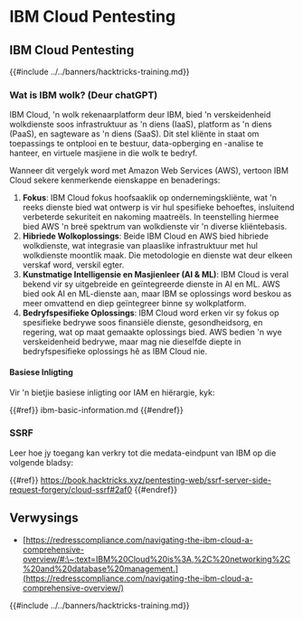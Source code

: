 # IBM Cloud Pentesting

## IBM Cloud Pentesting

{{#include ../../banners/hacktricks-training.md}}

### Wat is IBM wolk? (Deur chatGPT)

IBM Cloud, 'n wolk rekenaarplatform deur IBM, bied 'n verskeidenheid wolkdienste soos infrastruktuur as 'n diens (IaaS), platform as 'n diens (PaaS), en sagteware as 'n diens (SaaS). Dit stel kliënte in staat om toepassings te ontplooi en te bestuur, data-opberging en -analise te hanteer, en virtuele masjiene in die wolk te bedryf.

Wanneer dit vergelyk word met Amazon Web Services (AWS), vertoon IBM Cloud sekere kenmerkende eienskappe en benaderings:

1. **Fokus**: IBM Cloud fokus hoofsaaklik op ondernemingskliënte, wat 'n reeks dienste bied wat ontwerp is vir hul spesifieke behoeftes, insluitend verbeterde sekuriteit en nakoming maatreëls. In teenstelling hiermee bied AWS 'n breë spektrum van wolkdienste vir 'n diverse kliëntebasis.
2. **Hibriede Wolkoplossings**: Beide IBM Cloud en AWS bied hibriede wolkdienste, wat integrasie van plaaslike infrastruktuur met hul wolkdienste moontlik maak. Die metodologie en dienste wat deur elkeen verskaf word, verskil egter.
3. **Kunstmatige Intelligensie en Masjienleer (AI & ML)**: IBM Cloud is veral bekend vir sy uitgebreide en geïntegreerde dienste in AI en ML. AWS bied ook AI en ML-dienste aan, maar IBM se oplossings word beskou as meer omvattend en diep geïntegreer binne sy wolkplatform.
4. **Bedryfspesifieke Oplossings**: IBM Cloud word erken vir sy fokus op spesifieke bedrywe soos finansiële dienste, gesondheidsorg, en regering, wat op maat gemaakte oplossings bied. AWS bedien 'n wye verskeidenheid bedrywe, maar mag nie dieselfde diepte in bedryfspesifieke oplossings hê as IBM Cloud nie.

#### Basiese Inligting

Vir 'n bietjie basiese inligting oor IAM en hiërargie, kyk:

{{#ref}}
ibm-basic-information.md
{{#endref}}

### SSRF

Leer hoe jy toegang kan verkry tot die medata-eindpunt van IBM op die volgende bladsy:

{{#ref}}
https://book.hacktricks.xyz/pentesting-web/ssrf-server-side-request-forgery/cloud-ssrf#2af0
{{#endref}}

## Verwysings

- [https://redresscompliance.com/navigating-the-ibm-cloud-a-comprehensive-overview/#:\~:text=IBM%20Cloud%20is%3A,%2C%20networking%2C%20and%20database%20management.](https://redresscompliance.com/navigating-the-ibm-cloud-a-comprehensive-overview/)

{{#include ../../banners/hacktricks-training.md}}
